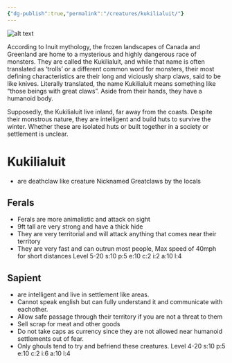 ```yaml
---
{"dg-publish":true,"permalink":"/creatures/kukilialuit/"}
---
```


![alt text](/img/user/assets/images/Kukilialuit.jpeg)

According to Inuit mythology, the frozen landscapes of Canada and Greenland are home to a mysterious and highly dangerous race of monsters. They are called the Kukilialuit, and while that name is often translated as ‘trolls’ or a different common word for monsters, their most defining characteristics are their long and viciously sharp claws, said to be like knives. Literally translated, the name Kukilialuit means something like “those beings with great claws”. Aside from their hands, they have a humanoid body.

Supposedly, the Kukilialuit live inland, far away from the coasts. Despite their monstrous nature, they are intelligent and build huts to survive the winter. Whether these are isolated huts or built together in a society or settlement is unclear.

# Kukilialuit

- are deathclaw like creature Nicknamed Greatclaws by the locals

## Ferals

- Ferals are more animalistic and attack on sight
- 9ft tall are very strong and have a thick hide
- They are very territorial and will attack anything that comes near their territory
- They are very fast and can outrun most people, Max speed of 40mph for short distances
  Level 5-20
  s:10 p:5 e:10 c:2 i:2 a:10 l:4

## Sapient

- are intelligent and live in settlement like areas.
- Cannot speak english but can fully understand it and communicate with eachother.
- Allow safe passage through their territory if you are not a threat to them
- Sell scrap for meat and other goods
- Do not take caps as currency since they are not allowed near humanoid settlements out of fear.
- Only ghouls tend to try and befriend these creatures.
  Level 4-20
  s:10 p:5 e:10 c:2 i:6 a:10 l:4
